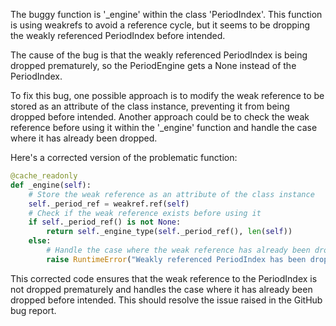 The buggy function is '_engine' within the class 'PeriodIndex'. This function is using weakrefs to avoid a reference cycle, but it seems to be dropping the weakly referenced PeriodIndex before intended.

The cause of the bug is that the weakly referenced PeriodIndex is being dropped prematurely, so the PeriodEngine gets a None instead of the PeriodIndex.

To fix this bug, one possible approach is to modify the weak reference to be stored as an attribute of the class instance, preventing it from being dropped before intended. Another approach could be to check the weak reference before using it within the '_engine' function and handle the case where it has already been dropped.

Here's a corrected version of the problematic function:

```python
@cache_readonly
def _engine(self):
    # Store the weak reference as an attribute of the class instance
    self._period_ref = weakref.ref(self)
    # Check if the weak reference exists before using it
    if self._period_ref() is not None:
        return self._engine_type(self._period_ref(), len(self))
    else:
        # Handle the case where the weak reference has already been dropped
        raise RuntimeError("Weakly referenced PeriodIndex has been dropped prematurely.")
```

This corrected code ensures that the weak reference to the PeriodIndex is not dropped prematurely and handles the case where it has already been dropped before intended. This should resolve the issue raised in the GitHub bug report.